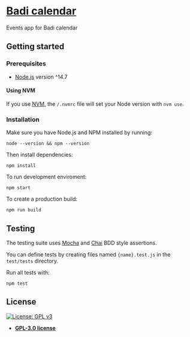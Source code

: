 # [Badi calendar](http://badí.com/)

Events app for Badi calendar

## Getting started

### Prerequisites

- [Node.js](https://nodejs.org/en/) version ^14.7

#### Using NVM

If you use [NVM](https://github.com/nvm-sh/nvm), the `/.nvmrc` file will set your Node version with `nvm use`.

### Installation

Make sure you have Node.js and NPM installed by running:

```
node --version && npm --version
```

Then install dependencies:

```
npm install
```

To run development enviroment:

```
npm start
```

To create a production build:

```
npm run build
```

## Testing

The testing suite uses [Mocha](https://mochajs.org/) and [Chai](https://www.chaijs.com/) BDD style assertions.

You can define tests by creating files named `{name}.test.js` in the `test/tests` directory.

Run all tests with:

```
npm test
```

## License

 [![License: GPL v3](https://img.shields.io/badge/License-GPLv3-blue.svg)](https://www.gnu.org/licenses/gpl-3.0)

* **[GPL-3.0 license](https://www.gnu.org/licenses/gpl-3.0)**
